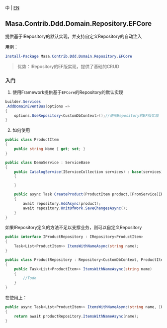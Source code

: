 中 | [EN](README.md)

## Masa.Contrib.Ddd.Domain.Repository.EFCore

提供基于IRepository的默认实现，并支持自定义Repository的自动注入

用例：

``` powershell
Install-Package Masa.Contrib.Ddd.Domain.Repository.EFCore
```

> 优势：IRepository的EF版实现，提供了基础的CRUD

### 入门

1. 使用Framework提供基于`EFCore`的Repository的默认实现

```c#
builder.Services
.AddDomainEventBus(options =>
{
    options.UseRepository<CustomDbContext>();//使用Repository的EF版实现
}
```

2. 如何使用

```C#
public class ProductItem
{
    public string Name { get; set; }
}

public class DemoService : ServiceBase
{
    public CatalogService(IServiceCollection services) : base(services)
    {

    }

    public async Task CreateProduct(ProductItem product,[FromService]IRepository<Aggregate.Payment> repository)
    {
        await repository.AddAsync(product);
        await repository.UnitOfWork.SaveChangesAsync();
    }
}
```

如果IRepository定义的方法不足以支撑业务，则可以自定义Repository

```C#
public interface IProductRepository : IRepository<ProductItem>
{
    Task<List<ProductItem>> ItemsWithNameAsync(string name);
}

public class ProductRepository : Repository<CustomDbContext, ProductItem>, IProductRepository
{
    public Task<List<ProductItem>> ItemsWithNameAsync(string name)
    {
        //Todo
    }
}
```

在使用上：

```C#
public async Task<List<ProductItem>> ItemsWithNameAsync(string name, [FromService] IProductRepository productRepository)
{
    return await productRepository.ItemsWithNameAsync(name);
}
```

